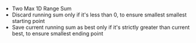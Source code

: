 - Two Max 1D Range Sum
- Discard running sum only if it's less than 0, to ensure smallest smallest starting point
- Save current running sum as best only if it's strictly greater than current best, to ensure smallest ending point